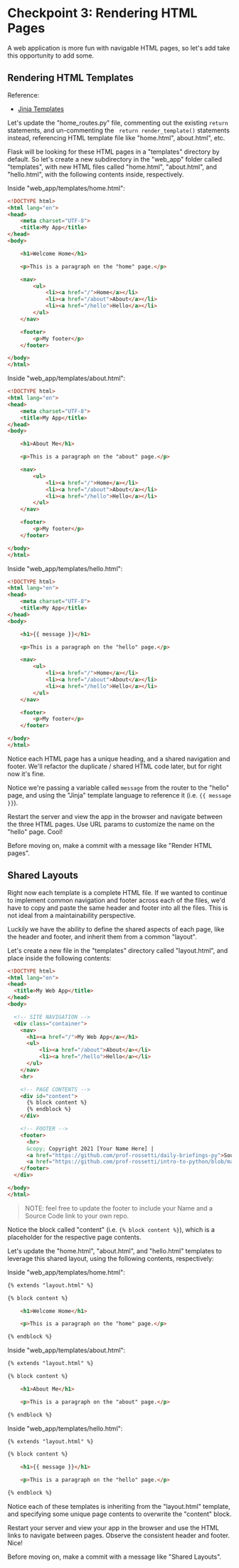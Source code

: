 
# Checkpoint 3: Rendering HTML Pages

A web application is more fun with navigable HTML pages, so let's add take this opportunity to add some.

## Rendering HTML Templates

Reference:
  + [Jinja Templates](https://jinja.palletsprojects.com/en/2.11.x/)

Let's update the "home_routes.py" file, commenting out the existing `return` statements, and un-commenting the ` return render_template()` statements instead, referencing HTML template file like "home.html", about.html", etc.

Flask will be looking for these HTML pages in a "templates" directory by default. So let's create a new subdirectory in the "web_app" folder called "templates", with new HTML files called "home.html", "about.html", and "hello.html", with the following contents inside, respectively.


Inside "web_app/templates/home.html":

```html
<!DOCTYPE html>
<html lang="en">
<head>
    <meta charset="UTF-8">
    <title>My App</title>
</head>
<body>

    <h1>Welcome Home</h1>

    <p>This is a paragraph on the "home" page.</p>

    <nav>
        <ul>
            <li><a href="/">Home</a></li>
            <li><a href="/about">About</a></li>
            <li><a href="/hello">Hello</a></li>
        </ul>
    </nav>

    <footer>
        <p>My footer</p>
    </footer>

</body>
</html>

```

Inside "web_app/templates/about.html":


```html
<!DOCTYPE html>
<html lang="en">
<head>
    <meta charset="UTF-8">
    <title>My App</title>
</head>
<body>

    <h1>About Me</h1>

    <p>This is a paragraph on the "about" page.</p>

    <nav>
        <ul>
            <li><a href="/">Home</a></li>
            <li><a href="/about">About</a></li>
            <li><a href="/hello">Hello</a></li>
        </ul>
    </nav>

    <footer>
        <p>My footer</p>
    </footer>

</body>
</html>

```

Inside "web_app/templates/hello.html":

```html
<!DOCTYPE html>
<html lang="en">
<head>
    <meta charset="UTF-8">
    <title>My App</title>
</head>
<body>

    <h1>{{ message }}</h1>

    <p>This is a paragraph on the "hello" page.</p>

    <nav>
        <ul>
            <li><a href="/">Home</a></li>
            <li><a href="/about">About</a></li>
            <li><a href="/hello">Hello</a></li>
        </ul>
    </nav>

    <footer>
        <p>My footer</p>
    </footer>

</body>
</html>

```

Notice each HTML page has a unique heading, and a shared navigation and footer. We'll refactor the duplicate / shared HTML code later, but for right now it's fine.

Notice we're passing a variable called `message` from the router to the "hello" page, and using the "Jinja" template language to reference it (i.e. `{{ message }}`).

Restart the server and view the app in the browser and navigate between the three HTML pages. Use URL params to customize the name on the "hello" page. Cool!


Before moving on, make a commit with a message like "Render HTML pages".

## Shared Layouts

Right now each template is a complete HTML file. If we wanted to continue to implement common navigation and footer across each of the files, we'd have to copy and paste the same header and footer into all the files. This is not ideal from a maintainability perspective.

Luckily we have the ability to define the shared aspects of each page, like the header and footer, and inherit them from a common "layout".

Let's create a new file in the "templates" directory called "layout.html", and place inside the following contents:

```html
<!DOCTYPE html>
<html lang="en">
<head>
  <title>My Web App</title>
</head>
<body>

  <!-- SITE NAVIGATION -->
  <div class="container">
    <nav>
      <h1><a href="/">My Web App</a></h1>
      <ul>
          <li><a href="/about">About</a></li>
          <li><a href="/hello">Hello</a></li>
      </ul>
    </nav>
    <hr>

    <!-- PAGE CONTENTS -->
    <div id="content">
      {% block content %}
      {% endblock %}
    </div>

    <!-- FOOTER -->
    <footer>
      <hr>
      &copy; Copyright 2021 [Your Name Here] |
      <a href="https://github.com/prof-rossetti/daily-briefings-py">Source Code</a> |
      <a href="https://github.com/prof-rossetti/intro-to-python/blob/main/exercises/web-app/README.md">Exercise Instructions</a>
    </footer>
  </div>

</body>
</html>
```

> NOTE: feel free to update the footer to include your Name and a Source Code link to your own repo.


Notice the block called "content" (i.e. `{% block content %}`), which is a placeholder for the respective page contents.

Let's update the "home.html", "about.html", and "hello.html" templates to leverage this shared layout, using the following contents, respectively:

Inside "web_app/templates/home.html":

```html
{% extends "layout.html" %}

{% block content %}

    <h1>Welcome Home</h1>

    <p>This is a paragraph on the "home" page.</p>

{% endblock %}
```

Inside "web_app/templates/about.html":


```html
{% extends "layout.html" %}

{% block content %}

    <h1>About Me</h1>

    <p>This is a paragraph on the "about" page.</p>

{% endblock %}
```

Inside "web_app/templates/hello.html":


```html
{% extends "layout.html" %}

{% block content %}

    <h1>{{ message }}</h1>

    <p>This is a paragraph on the "hello" page.</p>

{% endblock %}
```


Notice each of these templates is inheriting from the "layout.html" template, and specifying some unique page contents to overwrite the "content" block.



Restart your server and view your app in the browser and use the HTML links to navigate between pages. Observe the consistent header and footer. Nice!

Before moving on, make a commit with a message like "Shared Layouts".
